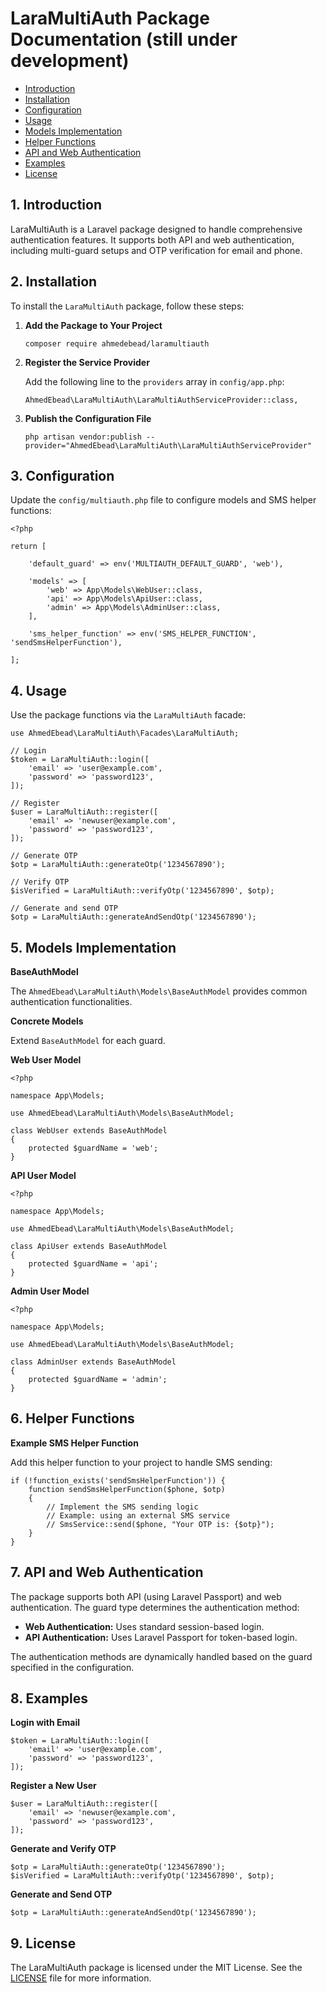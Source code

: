 # LaraMultiAuth Package Documentation (still under development)

*   [Introduction](#introduction)
*   [Installation](#installation)
*   [Configuration](#configuration)
*   [Usage](#usage)
*   [Models Implementation](#models-implementation)
*   [Helper Functions](#helper-functions)
*   [API and Web Authentication](#api-and-web-authentication)
*   [Examples](#examples)
*   [License](#license)

## 1\. Introduction

LaraMultiAuth is a Laravel package designed to handle comprehensive authentication features. It supports both API and web authentication, including multi-guard setups and OTP verification for email and phone.

## 2\. Installation

To install the `LaraMultiAuth` package, follow these steps:

1.  **Add the Package to Your Project**

    ```
    composer require ahmedebead/laramultiauth
    ```

2.  **Register the Service Provider**

    Add the following line to the `providers` array in `config/app.php`:

    ```
    AhmedEbead\LaraMultiAuth\LaraMultiAuthServiceProvider::class,
    ```

3.  **Publish the Configuration File**

    ```
    php artisan vendor:publish --provider="AhmedEbead\LaraMultiAuth\LaraMultiAuthServiceProvider"
    ```


## 3\. Configuration

Update the `config/multiauth.php` file to configure models and SMS helper functions:

```
<?php

return [

    'default_guard' => env('MULTIAUTH_DEFAULT_GUARD', 'web'),

    'models' => [
        'web' => App\Models\WebUser::class,
        'api' => App\Models\ApiUser::class,
        'admin' => App\Models\AdminUser::class,
    ],

    'sms_helper_function' => env('SMS_HELPER_FUNCTION', 'sendSmsHelperFunction'),

];
```

## 4\. Usage

Use the package functions via the `LaraMultiAuth` facade:

```
use AhmedEbead\LaraMultiAuth\Facades\LaraMultiAuth;

// Login
$token = LaraMultiAuth::login([
    'email' => 'user@example.com',
    'password' => 'password123',
]);

// Register
$user = LaraMultiAuth::register([
    'email' => 'newuser@example.com',
    'password' => 'password123',
]);

// Generate OTP
$otp = LaraMultiAuth::generateOtp('1234567890');

// Verify OTP
$isVerified = LaraMultiAuth::verifyOtp('1234567890', $otp);

// Generate and send OTP
$otp = LaraMultiAuth::generateAndSendOtp('1234567890');
```

## 5\. Models Implementation

**BaseAuthModel**

The `AhmedEbead\LaraMultiAuth\Models\BaseAuthModel` provides common authentication functionalities.

**Concrete Models**

Extend `BaseAuthModel` for each guard.

**Web User Model**

```
<?php

namespace App\Models;

use AhmedEbead\LaraMultiAuth\Models\BaseAuthModel;

class WebUser extends BaseAuthModel
{
    protected $guardName = 'web';
}
```

**API User Model**

```
<?php

namespace App\Models;

use AhmedEbead\LaraMultiAuth\Models\BaseAuthModel;

class ApiUser extends BaseAuthModel
{
    protected $guardName = 'api';
}
```

**Admin User Model**

```
<?php

namespace App\Models;

use AhmedEbead\LaraMultiAuth\Models\BaseAuthModel;

class AdminUser extends BaseAuthModel
{
    protected $guardName = 'admin';
}
```

## 6\. Helper Functions

**Example SMS Helper Function**

Add this helper function to your project to handle SMS sending:

```
if (!function_exists('sendSmsHelperFunction')) {
    function sendSmsHelperFunction($phone, $otp)
    {
        // Implement the SMS sending logic
        // Example: using an external SMS service
        // SmsService::send($phone, "Your OTP is: {$otp}");
    }
}
```



## 7\. API and Web Authentication

The package supports both API (using Laravel Passport) and web authentication. The guard type determines the authentication method:

*   **Web Authentication:** Uses standard session-based login.
*   **API Authentication:** Uses Laravel Passport for token-based login.

The authentication methods are dynamically handled based on the guard specified in the configuration.

## 8\. Examples

**Login with Email**

```
$token = LaraMultiAuth::login([
    'email' => 'user@example.com',
    'password' => 'password123',
]);
```

**Register a New User**

```
$user = LaraMultiAuth::register([
    'email' => 'newuser@example.com',
    'password' => 'password123',
]);
```

**Generate and Verify OTP**

```
$otp = LaraMultiAuth::generateOtp('1234567890');
$isVerified = LaraMultiAuth::verifyOtp('1234567890', $otp);
```

**Generate and Send OTP**

```
$otp = LaraMultiAuth::generateAndSendOtp('1234567890');
```

## 9\. License

The LaraMultiAuth package is licensed under the MIT License. See the [LICENSE](LICENSE) file for more information.
